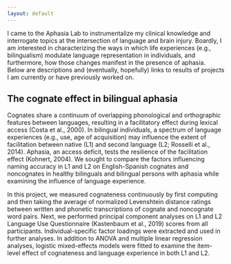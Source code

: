 ```yaml
---
layout: default
---
```

I came to the Aphasia Lab to instrumentalize my clinical knowledge and interrogate topics at the intersection of language and brain injury. Boardly, I am interested in characterizing the ways in which life experiences (e.g., bilingualism) modulate language representation in individuals, and furthermore, how those changes manifest in the presence of aphasia. Below are descriptions and (eventually, hopefully) links to results of projects I am currently or have previously worked on.

## The cognate effect in bilingual aphasia
Cognates share a continuum of overlapping phonological and orthographic features between languages, resulting in a facilitatory effect during lexical access (Costa et al., 2000). In bilingual individuals, a spectrum of language experiences (e.g., use, age of acquisition) may influence the extent of facilitation between native (L1) and second language (L2; Rosselli et al., 2014). Aphasia, an access deficit, tests the resilience of the facilitation effect (Kohnert, 2004). We sought to compare the factors influencing naming accuracy in L1 and L2 on English-Spanish cognates and noncognates in healthy bilinguals and bilingual persons with aphasia while examining the influence of language experience. 

In this project, we measured cognateness continuously by first computing and then taking the average of normalized Levenshtein distance ratings between written and phonetic transcriptions of cognate and noncognate word pairs. Next, we performed principal component analyses on L1 and L2 Language Use Questionnaire (Kastenbaum et al., 2019) scores from all participants. Individual-specific factor loadings were extracted and used in further analyses. In addition to ANOVA and multiple linear regression analyses, logistic mixed-effects models were fitted to examine the item-level effect of cognateness and language experience in both L1 and L2.
